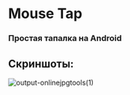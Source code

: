 # **Mouse Tap**

### Простая тапалка на Android

## **Скриншоты:**
![output-onlinejpgtools(1)](https://github.com/user-attachments/assets/6fb9a445-7502-4f89-9b0b-e98d97eadc48)
